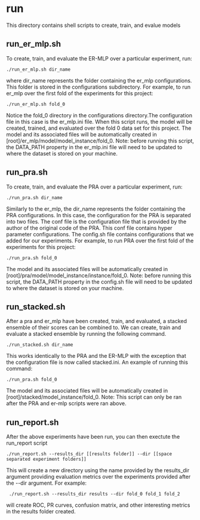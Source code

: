 # run

This directory contains shell scripts to create, train, and evalue models

## run_er_mlp.sh
To create, train, and evaluate the ER-MLP over a particular experiment, run:

```
./run_er_mlp.sh dir_name
```
where dir_name represents the folder containing the er_mlp configurations. This folder is stored in the configurations subdirectory. For example, to run er_mlp over the first fold of the experiments for this project:
```
./run_er_mlp.sh fold_0
```
Notice the fold_0 directory in the configurations directory.The configuration file in this case is the er_mlp.ini file. When this script runs, the model will be created, trained, and evaluated over the fold 0 data set for this project. The model and its associated files will be automatically created in [root]/er_mlp/model/model_instance/fold_0. Note: before running this script, the DATA_PATH property in the er_mlp.ini file will need to be updated to where the dataset is stored on your machine.

## run_pra.sh
To create, train, and evaluate the PRA over a particular experiment, run:

```
./run_pra.sh dir_name
```
Similarly to the er_mlp, the dir_name represents the folder containing the PRA configurations. In this case, the configuration for the PRA is separated into two files. The conf file is the configuration file that is provided by the author of the original code of the PRA. This conf file contains hyper parameter configurations. The config.sh file contains configurations that we added for our experiments. For example, to run PRA over the first fold of the experiments for this project:
```
./run_pra.sh fold_0
```
The model and its associated files will be automatically created in [root]/pra/model/model_instance/instance/fold_0. Note: before running this script, the DATA_PATH property in the config.sh file will need to be updated to where the dataset is stored on your machine.

## run_stacked.sh
After a pra and er_mlp have been created, train, and evaluated, a stacked ensemble of their scores can be combined to. We can create, train and evaluate a stacked ensemble by running the following command.

```
./run_stacked.sh dir_name
```
This works identically to the PRA and the ER-MLP with the exception that the configuration file is now called stacked.ini. An example of running this command:
```
./run_pra.sh fold_0
```
The model and its associated files will be automatically created in [root]/stacked/model_instance/fold_0. Note: This script can only be ran after the PRA and er-mlp scripts were ran above.

## run_report.sh

After the above experiments have been run, you can then exectute the run_report script

```
./run_report.sh --results_dir [[results folder]] --dir [[space separated experiment folders]]
```
This will create a new directory using the name provided by the results_dir argument providing evaluation metrics over the experiments provided after the --dir argument. For example:
```
 ./run_report.sh --results_dir results --dir fold_0 fold_1 fold_2
```
will create ROC, PR curves, confusion matrix, and other interesting metrics in the results folder created.


